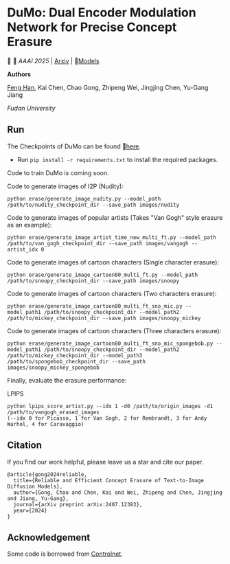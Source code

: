 # DuMo: Dual Encoder Modulation Network for Precise Concept Erasure

🚀 🚀 _AAAI 2025_ | [Arxiv](https://arxiv.org/abs/2501.01125) | 🤗[Models](https://huggingface.co/maplebb/DuMo) 

**Authors**

[Feng Han](https://scholar.google.com.hk/citations?hl=zh-CN&user=oFmRTTkAAAAJ), Kai Chen, Chao Gong, Zhipeng Wei, Jingjing Chen, Yu-Gang Jiang

_Fudan University_

## Run

The Checkpoints of DuMo can be found 🤗[here](https://huggingface.co/maplebb/DuMo). 

* Run `pip install -r requirements.txt` to install the required packages.

Code to train DuMo is coming soon.

Code to generate images of I2P (Nudity):
    
```
python erase/generate_image_nudity.py --model_path /path/to/nudity_checkpoint_dir --save_path images/nudity
```
Code to generate images of popular artists (Takes "Van Gogh" style erasure as an example):

```
python erase/generate_image_artist_time_new_multi_ft.py --model_path /path/to/van_gogh_checkpoint_dir --save_path images/vangogh --artist_idx 0
```
Code to generate images of cartoon characters (Single character erasure):
```
python erase/generate_image_cartoon80_multi_ft.py --model_path /path/to/snoopy_checkpoint_dir --save_path images/snoopy
```
Code to generate images of cartoon characters (Two characters erasure):
```
python erase/generate_image_cartoon80_multi_ft_sno_mic.py --model_path1 /path/to/snoopy_checkpoint_dir --model_path2 /path/to/mickey_checkpoint_dir --save_path images/snoopy_mickey
```
Code to generate images of cartoon characters (Three characters erasure):
```
python erase/generate_image_cartoon80_multi_ft_sno_mic_spongebob.py --model_path1 /path/to/snoopy_checkpoint_dir --model_path2 /path/to/mickey_checkpoint_dir --model_path3 /path/to/spongebob_checkpoint_dir --save_path images/snoopy_mickey_spongebob
```
Finally, evaluate the erasure performance:

LPIPS 

```
python lpips_score_artist.py --idx 1 -d0 /path/to/origin_images -d1 /path/to/vangogh_erased_images
(--idx 0 for Picasso, 1 for Van Gogh, 2 for Rembrandt, 3 for Andy Warhol, 4 for Caravaggio)
```
    





## Citation
If you find our work helpful, please leave us a star and cite our paper.
  
  ```
  @article{gong2024reliable,
    title={Reliable and Efficient Concept Erasure of Text-to-Image Diffusion Models},
    author={Gong, Chao and Chen, Kai and Wei, Zhipeng and Chen, Jingjing and Jiang, Yu-Gang},
    journal={arXiv preprint arXiv:2407.12383},
    year={2024}
  }
  ```

## Acknowledgement
Some code is borrowed from [Controlnet](https://github.com/lllyasviel/ControlNet).